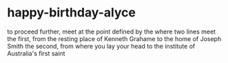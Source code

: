 # happy-birthday-alyce

to proceed further, meet at the point
defined by the where two lines meet
the first, from the resting place of Kenneth Grahame to the home of Joseph Smith
the second, from where you lay your head to the institute of Australia's first saint
